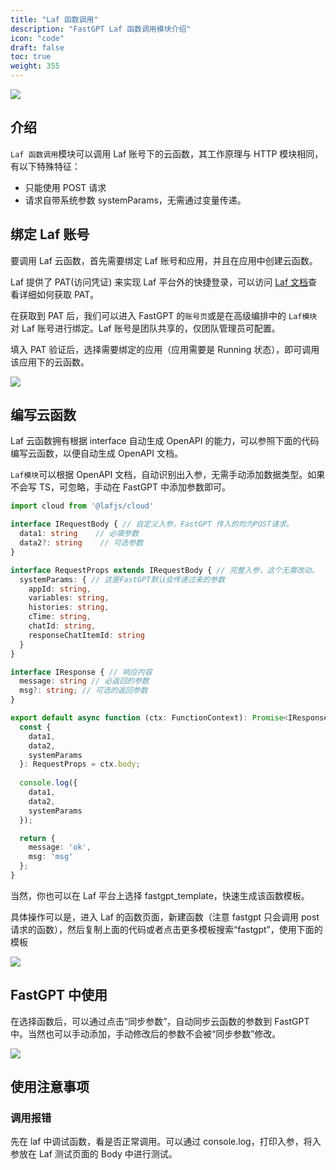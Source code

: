 ```yaml
---
title: "Laf 函数调用"
description: "FastGPT Laf 函数调用模块介绍"
icon: "code"
draft: false
toc: true
weight: 355
---
```



![](/imgs/laf1.webp)

## 介绍

`Laf 函数调用`模块可以调用 Laf 账号下的云函数，其工作原理与 HTTP 模块相同，有以下特殊特征：

- 只能使用 POST 请求
- 请求自带系统参数 systemParams，无需通过变量传递。

## 绑定 Laf 账号

要调用 Laf 云函数，首先需要绑定 Laf 账号和应用，并且在应用中创建云函数。

Laf 提供了 PAT(访问凭证) 来实现 Laf 平台外的快捷登录，可以访问 [Laf 文档](https://doc.Laf.run/zh/cli/#%E7%99%BB%E5%BD%95)查看详细如何获取 PAT。

在获取到 PAT 后，我们可以进入 FastGPT 的`账号页`或是在高级编排中的 `Laf模块` 对 Laf 账号进行绑定。Laf 账号是团队共享的，仅团队管理员可配置。

填入 PAT 验证后，选择需要绑定的应用（应用需要是 Running 状态），即可调用该应用下的云函数。

![](/imgs/laf2.webp)

## 编写云函数

Laf 云函数拥有根据 interface 自动生成 OpenAPI 的能力，可以参照下面的代码编写云函数，以便自动生成 OpenAPI 文档。

`Laf模块`可以根据 OpenAPI 文档，自动识别出入参，无需手动添加数据类型。如果不会写 TS，可忽略，手动在 FastGPT 中添加参数即可。

```ts
import cloud from '@lafjs/cloud'

interface IRequestBody { // 自定义入参，FastGPT 传入的均为POST请求。
  data1: string    // 必填参数
  data2?: string    // 可选参数
}

interface RequestProps extends IRequestBody { // 完整入参，这个无需改动。
  systemParams: { // 这是FastGPT默认会传递过来的参数
    appId: string,
    variables: string,
    histories: string,
    cTime: string,
    chatId: string,
    responseChatItemId: string
  }
}

interface IResponse { // 响应内容
  message: string // 必返回的参数
  msg?: string; // 可选的返回参数
}

export default async function (ctx: FunctionContext): Promise<IResponse> {  
  const {
    data1,
    data2,
    systemParams
  }: RequestProps = ctx.body;
  
  console.log({
    data1,
    data2,
    systemParams
  });

  return { 
    message: 'ok',
    msg: 'msg'
  };
}
```

当然，你也可以在 Laf 平台上选择 fastgpt_template，快速生成该函数模板。

具体操作可以是，进入 Laf 的函数页面，新建函数（注意 fastgpt 只会调用 post 请求的函数），然后复制上面的代码或者点击更多模板搜索“fastgpt”，使用下面的模板

![](/imgs/laf3.webp)

## FastGPT 中使用

在选择函数后，可以通过点击“同步参数”，自动同步云函数的参数到 FastGPT 中。当然也可以手动添加，手动修改后的参数不会被“同步参数”修改。

![](/imgs/laf4.png)

## 使用注意事项

### 调用报错

先在 laf 中调试函数，看是否正常调用。可以通过 console.log，打印入参，将入参放在 Laf 测试页面的 Body 中进行测试。